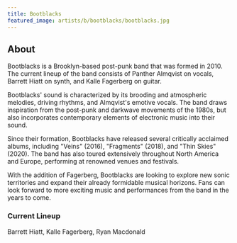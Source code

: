 ```yaml
---
title: Bootblacks
featured_image: artists/b/bootblacks/bootblacks.jpg
---
```

## About

Bootblacks is a Brooklyn-based post-punk band that was formed in 2010. The current lineup of the band consists of Panther Almqvist on vocals, Barrett Hiatt on synth, and Kalle Fagerberg on guitar.

Bootblacks' sound is characterized by its brooding and atmospheric melodies, driving rhythms, and Almqvist's emotive vocals. The band draws inspiration from the post-punk and darkwave movements of the 1980s, but also incorporates contemporary elements of electronic music into their sound.

Since their formation, Bootblacks have released several critically acclaimed albums, including "Veins" (2016), "Fragments" (2018), and "Thin Skies" (2020). The band has also toured extensively throughout North America and Europe, performing at renowned venues and festivals.

With the addition of Fagerberg, Bootblacks are looking to explore new sonic territories and expand their already formidable musical horizons. Fans can look forward to more exciting music and performances from the band in the years to come.

### Current Lineup

Barrett Hiatt, Kalle Fagerberg, Ryan Macdonald

